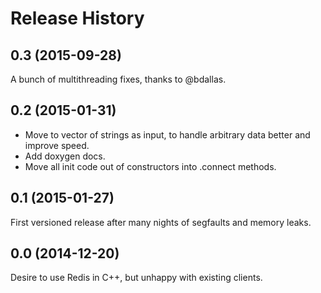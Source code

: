 # Release History

## 0.3 (2015-09-28)
A bunch of multithreading fixes, thanks to @bdallas.

## 0.2 (2015-01-31)
* Move to vector of strings as input, to handle arbitrary data better and
improve speed.
* Add doxygen docs.
* Move all init code out of constructors into .connect methods.

## 0.1 (2015-01-27)
First versioned release after many nights of segfaults and memory leaks.

## 0.0 (2014-12-20)
Desire to use Redis in C++, but unhappy with existing clients.
